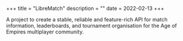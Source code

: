 +++
title = "LibreMatch"
description = ""
date = 2022-02-13
+++

A project to create a stable, reliable and feature-rich API
for match information, leaderboards, and tournament
organisation for the Age of Empires multiplayer community.

